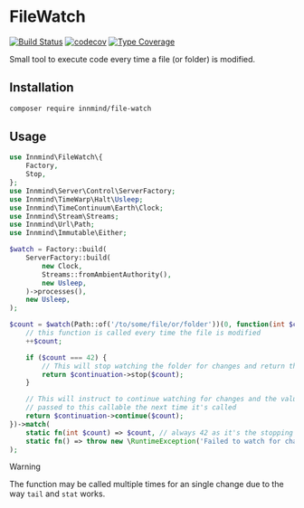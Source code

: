 # FileWatch

[![Build Status](https://github.com/innmind/filewatch/workflows/CI/badge.svg?branch=master)](https://github.com/innmind/filewatch/actions?query=workflow%3ACI)
[![codecov](https://codecov.io/gh/innmind/filewatch/branch/develop/graph/badge.svg)](https://codecov.io/gh/innmind/filewatch)
[![Type Coverage](https://shepherd.dev/github/innmind/filewatch/coverage.svg)](https://shepherd.dev/github/innmind/filewatch)

Small tool to execute code every time a file (or folder) is modified.

## Installation

```sh
composer require innmind/file-watch
```

## Usage

```php
use Innmind\FileWatch\{
    Factory,
    Stop,
};
use Innmind\Server\Control\ServerFactory;
use Innmind\TimeWarp\Halt\Usleep;
use Innmind\TimeContinuum\Earth\Clock;
use Innmind\Stream\Streams;
use Innmind\Url\Path;
use Innmind\Immutable\Either;

$watch = Factory::build(
    ServerFactory::build(
        new Clock,
        Streams::fromAmbientAuthority(),
        new Usleep,
    )->processes(),
    new Usleep,
);

$count = $watch(Path::of('/to/some/file/or/folder'))(0, function(int $count, Continuation $continuation): Continuation {
    // this function is called every time the file is modified
    ++$count;

    if ($count === 42) {
        // This will stop watching the folder for changes and return the count
        return $continuation->stop($count);
    }

    // This will instruct to continue watching for changes and the value will be
    // passed to this callable the next time it's called
    return $continuation->continue($count);
})->match(
    static fn(int $count) => $count, // always 42 as it's the stopping value
    static fn() => throw new \RuntimeException('Failed to watch for changes'),
);
```

> [!WARNING]
> The function may be called multiple times for an single change due to the way `tail` and `stat` works.
